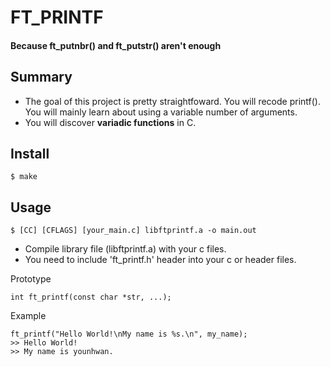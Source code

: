 # FT_PRINTF
#### Because ft_putnbr() and ft_putstr() aren't enough
## Summary
+ The goal of this project is pretty straightfoward. You will recode printf(). You will mainly learn about using a variable number of arguments.
+ You will discover **variadic functions** in C.

## Install
	$ make

## Usage
	$ [CC] [CFLAGS] [your_main.c] libftprintf.a -o main.out
+ Compile library file (libftprintf.a) with your c files.
+ You need to include 'ft_printf.h' header into your c or header files.
  
Prototype
```
int ft_printf(const char *str, ...);
```
  
Example
```
ft_printf("Hello World!\nMy name is %s.\n", my_name);
>> Hello World!
>> My name is younhwan.
```
